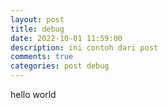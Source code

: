 ```yaml
---
layout: post
title: debug
date: 2022-10-01 11:59:00
description: ini contoh dari post
comments: true
categories: post debug
---
```


hello world